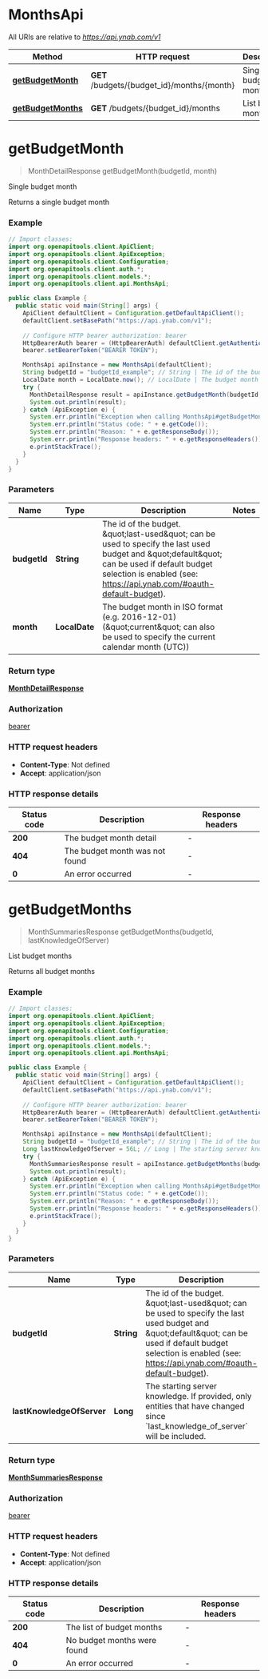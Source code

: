 # MonthsApi

All URIs are relative to *https://api.ynab.com/v1*

| Method | HTTP request | Description |
|------------- | ------------- | -------------|
| [**getBudgetMonth**](MonthsApi.md#getBudgetMonth) | **GET** /budgets/{budget_id}/months/{month} | Single budget month |
| [**getBudgetMonths**](MonthsApi.md#getBudgetMonths) | **GET** /budgets/{budget_id}/months | List budget months |


<a id="getBudgetMonth"></a>
# **getBudgetMonth**
> MonthDetailResponse getBudgetMonth(budgetId, month)

Single budget month

Returns a single budget month

### Example
```java
// Import classes:
import org.openapitools.client.ApiClient;
import org.openapitools.client.ApiException;
import org.openapitools.client.Configuration;
import org.openapitools.client.auth.*;
import org.openapitools.client.models.*;
import org.openapitools.client.api.MonthsApi;

public class Example {
  public static void main(String[] args) {
    ApiClient defaultClient = Configuration.getDefaultApiClient();
    defaultClient.setBasePath("https://api.ynab.com/v1");
    
    // Configure HTTP bearer authorization: bearer
    HttpBearerAuth bearer = (HttpBearerAuth) defaultClient.getAuthentication("bearer");
    bearer.setBearerToken("BEARER TOKEN");

    MonthsApi apiInstance = new MonthsApi(defaultClient);
    String budgetId = "budgetId_example"; // String | The id of the budget. \"last-used\" can be used to specify the last used budget and \"default\" can be used if default budget selection is enabled (see: https://api.ynab.com/#oauth-default-budget).
    LocalDate month = LocalDate.now(); // LocalDate | The budget month in ISO format (e.g. 2016-12-01) (\"current\" can also be used to specify the current calendar month (UTC))
    try {
      MonthDetailResponse result = apiInstance.getBudgetMonth(budgetId, month);
      System.out.println(result);
    } catch (ApiException e) {
      System.err.println("Exception when calling MonthsApi#getBudgetMonth");
      System.err.println("Status code: " + e.getCode());
      System.err.println("Reason: " + e.getResponseBody());
      System.err.println("Response headers: " + e.getResponseHeaders());
      e.printStackTrace();
    }
  }
}
```

### Parameters

| Name | Type | Description  | Notes |
|------------- | ------------- | ------------- | -------------|
| **budgetId** | **String**| The id of the budget. \&quot;last-used\&quot; can be used to specify the last used budget and \&quot;default\&quot; can be used if default budget selection is enabled (see: https://api.ynab.com/#oauth-default-budget). | |
| **month** | **LocalDate**| The budget month in ISO format (e.g. 2016-12-01) (\&quot;current\&quot; can also be used to specify the current calendar month (UTC)) | |

### Return type

[**MonthDetailResponse**](MonthDetailResponse.md)

### Authorization

[bearer](../README.md#bearer)

### HTTP request headers

 - **Content-Type**: Not defined
 - **Accept**: application/json

### HTTP response details
| Status code | Description | Response headers |
|-------------|-------------|------------------|
| **200** | The budget month detail |  -  |
| **404** | The budget month was not found |  -  |
| **0** | An error occurred |  -  |

<a id="getBudgetMonths"></a>
# **getBudgetMonths**
> MonthSummariesResponse getBudgetMonths(budgetId, lastKnowledgeOfServer)

List budget months

Returns all budget months

### Example
```java
// Import classes:
import org.openapitools.client.ApiClient;
import org.openapitools.client.ApiException;
import org.openapitools.client.Configuration;
import org.openapitools.client.auth.*;
import org.openapitools.client.models.*;
import org.openapitools.client.api.MonthsApi;

public class Example {
  public static void main(String[] args) {
    ApiClient defaultClient = Configuration.getDefaultApiClient();
    defaultClient.setBasePath("https://api.ynab.com/v1");
    
    // Configure HTTP bearer authorization: bearer
    HttpBearerAuth bearer = (HttpBearerAuth) defaultClient.getAuthentication("bearer");
    bearer.setBearerToken("BEARER TOKEN");

    MonthsApi apiInstance = new MonthsApi(defaultClient);
    String budgetId = "budgetId_example"; // String | The id of the budget. \"last-used\" can be used to specify the last used budget and \"default\" can be used if default budget selection is enabled (see: https://api.ynab.com/#oauth-default-budget).
    Long lastKnowledgeOfServer = 56L; // Long | The starting server knowledge.  If provided, only entities that have changed since `last_knowledge_of_server` will be included.
    try {
      MonthSummariesResponse result = apiInstance.getBudgetMonths(budgetId, lastKnowledgeOfServer);
      System.out.println(result);
    } catch (ApiException e) {
      System.err.println("Exception when calling MonthsApi#getBudgetMonths");
      System.err.println("Status code: " + e.getCode());
      System.err.println("Reason: " + e.getResponseBody());
      System.err.println("Response headers: " + e.getResponseHeaders());
      e.printStackTrace();
    }
  }
}
```

### Parameters

| Name | Type | Description  | Notes |
|------------- | ------------- | ------------- | -------------|
| **budgetId** | **String**| The id of the budget. \&quot;last-used\&quot; can be used to specify the last used budget and \&quot;default\&quot; can be used if default budget selection is enabled (see: https://api.ynab.com/#oauth-default-budget). | |
| **lastKnowledgeOfServer** | **Long**| The starting server knowledge.  If provided, only entities that have changed since &#x60;last_knowledge_of_server&#x60; will be included. | [optional] |

### Return type

[**MonthSummariesResponse**](MonthSummariesResponse.md)

### Authorization

[bearer](../README.md#bearer)

### HTTP request headers

 - **Content-Type**: Not defined
 - **Accept**: application/json

### HTTP response details
| Status code | Description | Response headers |
|-------------|-------------|------------------|
| **200** | The list of budget months |  -  |
| **404** | No budget months were found |  -  |
| **0** | An error occurred |  -  |

